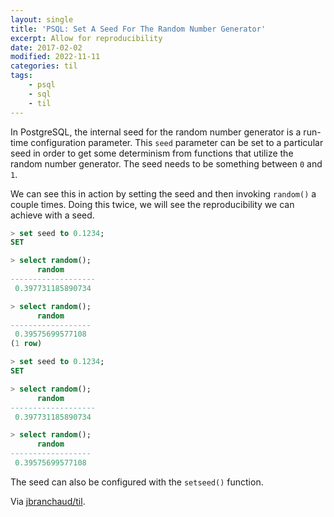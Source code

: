 ```yaml
---
layout: single
title: 'PSQL: Set A Seed For The Random Number Generator'
excerpt: Allow for reproducibility
date: 2017-02-02
modified: 2022-11-11
categories: til
tags:
    - psql
    - sql
    - til
---
```


In PostgreSQL, the internal seed for the random number generator is a
run-time configuration parameter. This `seed` parameter can be set to a
particular seed in order to get some determinism from functions that utilize
the random number generator. The seed needs to be something between `0` and
`1`.

We can see this in action by setting the seed and then invoking `random()` a
couple times. Doing this twice, we will see the reproducibility we can
achieve with a seed.

```sql
> set seed to 0.1234;
SET

> select random();
      random
-------------------
 0.397731185890734

> select random();
      random
------------------
 0.39575699577108
(1 row)

> set seed to 0.1234;
SET

> select random();
      random
-------------------
 0.397731185890734

> select random();
      random
------------------
 0.39575699577108
```

The seed can also be configured with the `setseed()` function.

Via [jbranchaud/til](https://github.com/jbranchaud/til).

